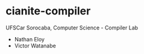 # cianite-compiler
UFSCar Sorocaba, Computer Science - Compiler Lab

- Nathan Eloy
- Victor Watanabe
